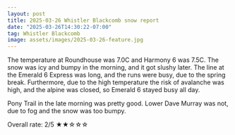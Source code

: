 ```yaml
---
layout: post
title: 2025-03-26 Whistler Blackcomb snow report
date: "2025-03-26T14:30:22-07:00"
tag: Whistler Blackcomb
image: assets/images/2025-03-26-feature.jpg
---
```


The temperature at Roundhouse was 7.0C and Harmony 6 was 7.5C. The snow was icy and bumpy in the morning, and it got slushy later. The line at the Emerald 6 Express was long, and the runs were busy, due to the spring break. Furthermore, due to the high temperature the risk of avalanche was high, and the alpine was closed, so Emerald 6 stayed busy all day.

Pony Trail in the late morning was pretty good. Lower Dave Murray was not, due to fog and the snow was too bumpy.

Overall rate: 2/5 ★★☆☆☆
